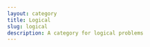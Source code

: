 ```yaml
---
layout: category
title: Logical
slug: logical
description: A category for logical problems
---
```


